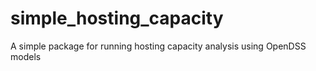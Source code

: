 # simple_hosting_capacity
A simple package for running hosting capacity analysis using OpenDSS models
